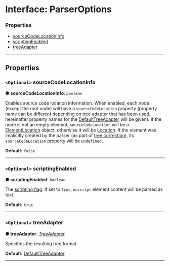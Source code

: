 # Interface: ParserOptions

### Properties

* [sourceCodeLocationInfo](#sourcecodelocationinfo)
* [scriptingEnabled](#scriptingenabled)
* [treeAdapter](#treeadapter)

---

## Properties

<a id="sourcecodelocationinfo"></a>

### `<Optional>` sourceCodeLocationInfo

**● sourceCodeLocationInfo**: *`boolean`*

Enables source code location information. When enabled, each node (except the root node) will have a `sourceCodeLocation` property (property name can be different depending on [tree adapter](../tree-adapter/interface.md) that has been used, hereinafter property names for the [DefaultTreeAdapter](../tree-adapter/interface-list.md) will be given). If the node is not an empty element, `sourceCodeLocation` will be a [ElementLocation](../source-code-location/element-location.md) object, otherwise it will be [Location](../source-code-location/location.md). If the element was implicitly created by the parser (as part of [tree correction](https://html.spec.whatwg.org/multipage/syntax.html#an-introduction-to-error-handling-and-strange-cases-in-the-parser)), its `sourceCodeLocation` property will be `undefined`.

**Default:** `false`

___
<a id="scriptingenabled"></a>

### `<Optional>` scriptingEnabled

**● scriptingEnabled**: *`boolean`*

The [scripting flag](https://html.spec.whatwg.org/multipage/parsing.html#scripting-flag). If set to
`true`, `noscript` element content will be parsed as text.

**Default:** `true`

___

<a id="treeadapter"></a>

### `<Optional>` treeAdapter

**● treeAdapter**: *[TreeAdapter](../tree-adapter/interface.md)*

Specifies the resulting tree format.

**Default:** [DefaultTreeAdapter](../tree-adapter/default/interface-list.md)

___

